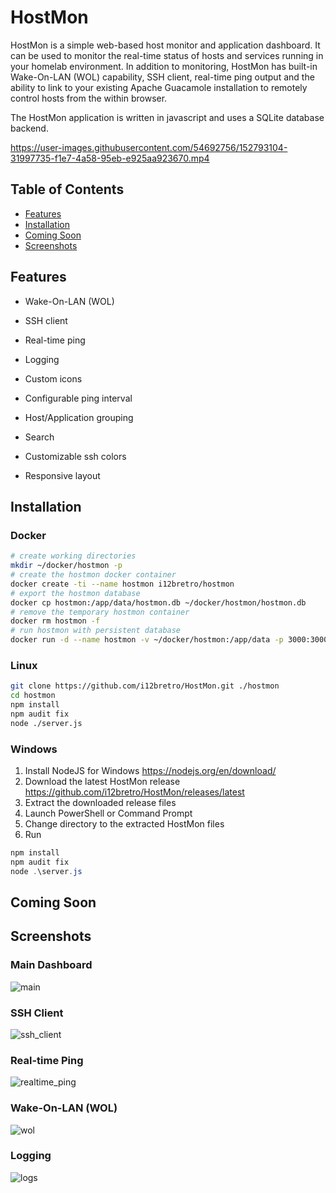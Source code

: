 # HostMon
<p>HostMon is a simple web-based host monitor and application dashboard. It can be used to monitor the real-time status of hosts and services running in your homelab environment. In addition to monitoring, HostMon has built-in Wake-On-LAN (WOL) capability, SSH client, real-time ping output and the ability to link to your existing Apache Guacamole installation to remotely control hosts from the within browser.

The HostMon application is written in javascript and uses a SQLite database backend. </p>

https://user-images.githubusercontent.com/54692756/152793104-31997735-f1e7-4a58-95eb-e925aa923670.mp4

## Table of Contents

- [Features](#features)
- [Installation](#installation)
- [Coming Soon](#coming-soon)
- [Screenshots](#screenshots)

## Features
- Wake-On-LAN (WOL)
- SSH client
- Real-time ping
- Logging
- Custom icons
- Configurable ping interval
- Host/Application grouping
- Search
- Customizable ssh colors

- Responsive layout

## Installation

### Docker
```sh
# create working directories
mkdir ~/docker/hostmon -p
# create the hostmon docker container
docker create -ti --name hostmon i12bretro/hostmon
# export the hostmon database
docker cp hostmon:/app/data/hostmon.db ~/docker/hostmon/hostmon.db
# remove the temporary hostmon container
docker rm hostmon -f
# run hostmon with persistent database
docker run -d --name hostmon -v ~/docker/hostmon:/app/data -p 3000:3000 --restart=unless-stopped i12bretro/hostmon
```


### Linux
```sh
git clone https://github.com/i12bretro/HostMon.git ./hostmon
cd hostmon
npm install
npm audit fix
node ./server.js
```

### Windows
1. Install NodeJS for Windows <a href="https://nodejs.org/en/download/" target="_blank">https://nodejs.org/en/download/</a>
2. Download the latest HostMon release <a href="https://github.com/i12bretro/HostMon/releases/latest" target="_blank">https://github.com/i12bretro/HostMon/releases/latest</a>
3. Extract the downloaded release files
4. Launch PowerShell or Command Prompt
5. Change directory to the extracted HostMon files
6. Run
```powershell
npm install
npm audit fix
node .\server.js
```

## Coming Soon


## Screenshots
### Main Dashboard
![main](https://user-images.githubusercontent.com/54692756/152792668-227ab62c-a391-46d0-a625-cd90d9137336.jpg)
### SSH Client
![ssh_client](https://user-images.githubusercontent.com/54692756/152792841-19fa8562-ffad-4aa9-886b-5ff1774c3a5a.jpg)
### Real-time Ping
![realtime_ping](https://user-images.githubusercontent.com/54692756/152792842-f76192bc-29aa-4058-8a9e-11fefe30232e.jpg)
### Wake-On-LAN (WOL)
![wol](https://user-images.githubusercontent.com/54692756/152792843-f9e37eb8-c014-4ef3-8e81-0439a0333950.jpg)
### Logging
![logs](https://user-images.githubusercontent.com/54692756/152792844-dfed961d-2d0c-436b-aeaf-020f44e59a25.jpg)
